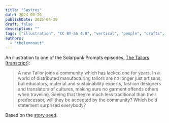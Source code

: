 ```yaml
---
title: "Sastres"
date: 2024-08-26
publishDate: 2025-04-29
draft: false
description: ""
tags: ["illustration", "CC BY-SA 4.0", "vertical", "people", "crafts", "Africa", "disability"]
authors:
  - "thelemonaut"
---
```


An illustration to one of the Solarpunk Prompts episodes, [The Tailors](https://podcast.tomasino.org/@SolarpunkPrompts/episodes/the-tailors) [[transcript](https://wiki.tomasino.org/writing/Solarpunk-Prompts---The-Tailors)]:

> A new Tailor joins a community which has lacked one for years. In a world of distributed manufacturing tailors are no longer just artisans, but educators, material and sustainability experts, fashion designers and translators of cultures, making sure no garment offends others when traveling. Seeing that they’re much less traditional than their predecessor, will they be accepted by the community? Which bold statement surprised everybody?

Based on the [story seed](/es/seeds/the-tailors).
